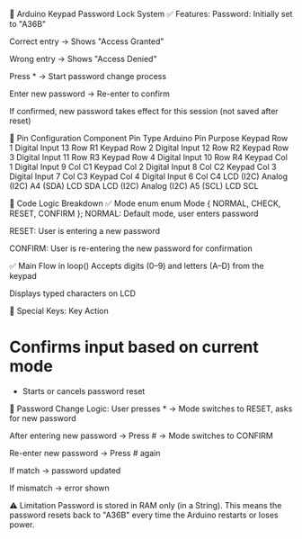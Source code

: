 🔐 Arduino Keypad Password Lock System
✅ Features:
Password: Initially set to "A36B"

Correct entry → Shows "Access Granted"

Wrong entry → Shows "Access Denied"

Press * → Start password change process

Enter new password → Re-enter to confirm

If confirmed, new password takes effect for this session (not saved after reset)

🔌 Pin Configuration
Component	Pin Type	Arduino Pin	Purpose
Keypad Row 1	Digital Input	13	Row R1
Keypad Row 2	Digital Input	12	Row R2
Keypad Row 3	Digital Input	11	Row R3
Keypad Row 4	Digital Input	10	Row R4
Keypad Col 1	Digital Input	9	Col C1
Keypad Col 2	Digital Input	8	Col C2
Keypad Col 3	Digital Input	7	Col C3
Keypad Col 4	Digital Input	6	Col C4
LCD (I2C)	Analog (I2C)	A4 (SDA)	LCD SDA
LCD (I2C)	Analog (I2C)	A5 (SCL)	LCD SCL

🧠 Code Logic Breakdown
✅ Mode enum
enum Mode { NORMAL, CHECK, RESET, CONFIRM };
NORMAL: Default mode, user enters password

RESET: User is entering a new password

CONFIRM: User is re-entering the new password for confirmation

✅ Main Flow in loop()
Accepts digits (0–9) and letters (A–D) from the keypad

Displays typed characters on LCD

🔘 Special Keys:
Key	Action
#	Confirms input based on current mode
*	Starts or cancels password reset

🧩 Password Change Logic:
User presses * → Mode switches to RESET, asks for new password

After entering new password → Press # → Mode switches to CONFIRM

Re-enter new password → Press # again

If match → password updated

If mismatch → error shown

⚠️ Limitation
Password is stored in RAM only (in a String).
This means the password resets back to "A36B" every time the Arduino restarts or loses power.

